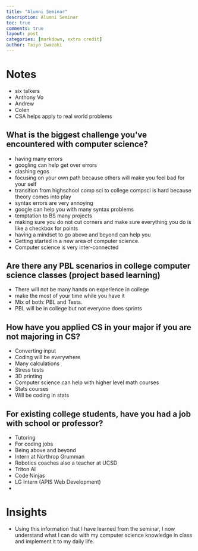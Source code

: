 ```yaml
---
title: "Alumni Seminar"
description: Alumni Seminar
toc: true
comments: true
layout: post
categories: [markdown, extra credit]
author: Taiyo Iwazaki
---
```


# Notes

- six talkers
- Anthony Vo
- Andrew 
- Colen
- CSA helps apply to real world problems

## What is the biggest challenge you've encountered with computer science?
- having many errors
- googling can help get over errors
- clashing egos
- focusing on your own path because others will make you feel bad for your self
- transition from highschool comp sci to college compsci is hard because theory comes into play
- syntax errors are very annoying
- google can help you with many syntax problems
- temptation to BS many projects
- making sure you do not cut corners and make sure everything you do is like a checkbox for points
- having a mindset to go above and beyond can help you
- Getting started in a new area of computer science. 
- Computer science is very inter-connected

## Are there any PBL scenarios in college computer science classes (project based learning)
- There will not be many hands on experience in college
- make the most of your time while you have it
- Mix of both: PBL and Tests.
- PBL will be in college but not everyone does sprints 

## How have you applied CS in your major if you are not majoring in CS?
- Converting input
- Coding will be everywhere
- Many calculations
- Stress tests
- 3D printing
- Computer science can help with higher level math courses 
- Stats courses
- Will be coding in stats

## For existing college students, have you had a job with school or professor?
- Tutoring
- For coding jobs
- Being above and beyond 
- Intern at Northrop Grumman
- Robotics coaches also a teacher at UCSD
- Triton AI
- Code Ninjas
- LG Intern (APIS Web Development)
- 
# Insights
- Using this information that I have learned from the seminar, I now understand what I can do with my computer science knowledge in class and implement it to my daily life.